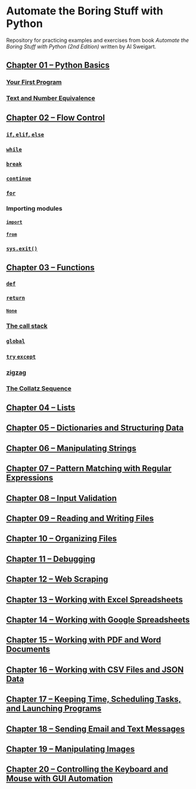 # Automate the Boring Stuff with Python

Repository for practicing examples and exercises 
from book _Automate the Boring Stuff with Python (2nd Edition)_ 
written by Al Sweigart.

## [Chapter 01 – Python Basics](chapter01)
### [Your First Program](chapter01/practice01_01.py)
### [Text and Number Equivalence](chapter01/practice01_02.py)
## [Chapter 02 – Flow Control](chapter02)
### [`if`, `elif`, `else`](chapter02/practice02_01.py)
### [`while`](chapter02/practice02_02.py)
### [`break`](chapter02/practice02_03.py)
### [`continue`](chapter02/practice02_04.py)
### [`for`](chapter02/practice02_05.py)
### Importing modules
#### [`import`](chapter02/practice02_06.py)
#### [`from`](chapter02/practice02_07.py)
### [`sys.exit()`](chapter02/practice02_08.py)
## [Chapter 03 – Functions](chapter03)
### [`def`](chapter03/practice03_01.py)
### [`return`](chapter03/practice03_02.py)
#### [`None`](chapter03/practice03_03.py)
### [The call stack](chapter03/practice03_04.py)
### [`global`](chapter03/practice03_05.py)
### [`try` `except`](chapter03/practice03_06.py)
### [zigzag](chapter03/practice03_07.py)
### [The Collatz Sequence](chapter03/exercise03_01.py)
## [Chapter 04 – Lists](chapter04)
## [Chapter 05 – Dictionaries and Structuring Data](chapter05)
## [Chapter 06 – Manipulating Strings](chapter06)
## [Chapter 07 – Pattern Matching with Regular Expressions](chapter07)
## [Chapter 08 – Input Validation](chapter08)
## [Chapter 09 – Reading and Writing Files](chapter09)
## [Chapter 10 – Organizing Files](chapter10)
## [Chapter 11 – Debugging](chapter11)
## [Chapter 12 – Web Scraping](chapter12)
## [Chapter 13 – Working with Excel Spreadsheets](chapter13)
## [Chapter 14 – Working with Google Spreadsheets](chapter14)
## [Chapter 15 – Working with PDF and Word Documents](chapter15)
## [Chapter 16 – Working with CSV Files and JSON Data](chapter16)
## [Chapter 17 – Keeping Time, Scheduling Tasks, and Launching Programs](chapter17)
## [Chapter 18 – Sending Email and Text Messages](chapter18)
## [Chapter 19 – Manipulating Images](chapter19)
## [Chapter 20 – Controlling the Keyboard and Mouse with GUI Automation](chapter20)